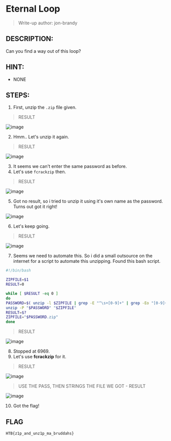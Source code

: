 # Eternal Loop
> Write-up author: jon-brandy
## DESCRIPTION:
Can you find a way out of this loop?
## HINT:
- NONE
## STEPS:
1. First, unzip the `.zip` file given.

> RESULT

![image](https://user-images.githubusercontent.com/70703371/211326692-beae9c99-4c49-43c4-8a2f-7a75bd488a2f.png)


2. Hmm.. Let's unzip it again.

> RESULT

![image](https://user-images.githubusercontent.com/70703371/211326818-e24b3876-1b6c-4e86-9de7-5f6fa1bdadd3.png)


3. It seems we can't enter the same password as before.
4. Let's use `fcrackzip` then.

> RESULT

![image](https://user-images.githubusercontent.com/70703371/211327263-40ce1047-a001-4d2d-96fc-08a418e57c61.png)


5. Got no result, so i tried to unzip it using it's own name as the password. Turns out got it right!

![image](https://user-images.githubusercontent.com/70703371/211328113-94f2568e-ca86-4e69-ad85-e0046c1b59d0.png)


6. Let's keep going.

> RESULT

![image](https://user-images.githubusercontent.com/70703371/211328392-8a60111e-d7b1-47d9-97f2-8cfe86b957dd.png)


7. Seems we need to automate this. So i did a small outsource on the internet for a script to automate this unzipping. Found this bash script.

```sh
#!/bin/bash

ZIPFILE=$1
RESULT=0

while [ $RESULT -eq 0 ]
do
PASSWORD=$( unzip -l $ZIPFILE | grep -E "^\s+[0-9]+" | grep -Eo "[0-9]+\.zip" | grep -Eo "[0-9]+" )
unzip -P "$PASSWORD" "$ZIPFILE"
RESULT=$?
ZIPFILE="$PASSWORD.zip"
done
```

> RESULT

![image](https://user-images.githubusercontent.com/70703371/211329788-8735e317-7ad6-4813-a317-7ebd8c69d6a4.png)


8. Stopped at 6969.
9. Let's use **fcrackzip** for it.

> RESULT

![image](https://user-images.githubusercontent.com/70703371/211329990-9da3c456-6a09-41dd-9e71-5cf2972ceeb5.png)


> USE THE PASS, THEN STRINGS THE FILE WE GOT - RESULT

![image](https://user-images.githubusercontent.com/70703371/211330191-fb620c18-0017-49cf-8779-23d6cb0e3a78.png)


10. Got the flag!


## FLAG

```
HTB{z1p_and_unz1p_ma_bruddahs}
```



